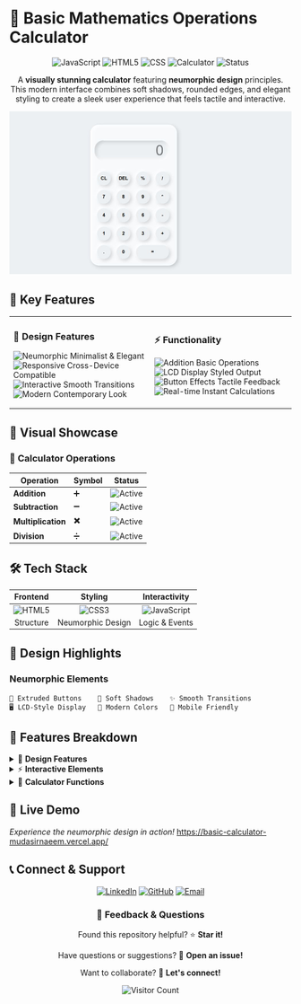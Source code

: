 # 🔢 Basic Mathematics Operations Calculator

<div align="center">
  
  ![JavaScript](https://img.shields.io/badge/JavaScript-0D6EFD?style=for-the-badge&logo=javascript&logoColor=white)
  ![HTML5](https://img.shields.io/badge/HTML5-E34F26?style=for-the-badge&logo=html5&logoColor=white)
  ![CSS](https://img.shields.io/badge/CSS-3B3B3B?style=for-the-badge&logo=html5&logoColor=white)
  ![Calculator](https://img.shields.io/badge/Calculator-FF6B6B?style=for-the-badge&logo=robot&logoColor=white)
  ![Status](https://img.shields.io/badge/Status-Completed-brightgreen?style=for-the-badge&logo=checkmark)
  
A **visually stunning calculator** featuring **neumorphic design** principles. This modern interface combines soft shadows, rounded edges, and elegant styling to create a sleek user experience that feels tactile and interactive.

</div>

<div align="center">

![Marks Details](https://github.com/MudasirNaeem1/HTML-CSS-JS-Basic-Calculator/blob/main/Calculator%20image.JPG)

</div>

## 🚀 Key Features

<table>
<tr>
<td width="50%">

### 🎯 **Design Features**
![Neumorphic](https://img.shields.io/badge/Neumorphic%20UI-FF6B6B?style=flat&logo=palette&logoColor=white) Minimalist & Elegant  
![Responsive](https://img.shields.io/badge/Responsive-4ECDC4?style=flat&logo=responsive&logoColor=white) Cross-Device Compatible  
![Interactive](https://img.shields.io/badge/Interactive-45B7D1?style=flat&logo=cursor&logoColor=white) Smooth Transitions  
![Modern](https://img.shields.io/badge/Modern-96CEB4?style=flat&logo=trending-up&logoColor=white) Contemporary Look  

</td>
<td width="50%">

### ⚡ **Functionality**
![Addition](https://img.shields.io/badge/Addition-FD79A8?style=flat&logo=plus&logoColor=white) Basic Operations  
![LCD Display](https://img.shields.io/badge/LCD%20Display-A29BFE?style=flat&logo=display&logoColor=white) Styled Output  
![Button Effects](https://img.shields.io/badge/Button%20Effects-FDCB6E?style=flat&logo=touch&logoColor=white) Tactile Feedback  
![Real-time](https://img.shields.io/badge/Real--time-00B894?style=flat&logo=zap&logoColor=white) Instant Calculations  

</td>
</tr>
</table>

## 🎨 Visual Showcase

<div align="left">

### 🔢 **Calculator Operations**

| Operation | Symbol | Status |
|-----------|--------|--------|
| **Addition** | ➕ | ![Active](https://img.shields.io/badge/Active-00D084?style=flat-square) |
| **Subtraction** | ➖ | ![Active](https://img.shields.io/badge/Active-00D084?style=flat-square) |
| **Multiplication** | ✖️ | ![Active](https://img.shields.io/badge/Active-00D084?style=flat-square) |
| **Division** | ➗ | ![Active](https://img.shields.io/badge/Active-00D084?style=flat-square) |

</div>

## 🛠️ Tech Stack

<div align="left">

| **Frontend** | **Styling** | **Interactivity** |
|:---:|:---:|:---:|
| ![HTML5](https://img.shields.io/badge/HTML5-E34F26?style=for-the-badge&logo=html5&logoColor=white) | ![CSS3](https://img.shields.io/badge/CSS3-1572B6?style=for-the-badge&logo=css3&logoColor=white) | ![JavaScript](https://img.shields.io/badge/JavaScript-3B3B3B?style=for-the-badge&logo=javascript&logoColor=white) |
| Structure | Neumorphic Design | Logic & Events |

</div>

## 🎯 Design Highlights

<div align="left">

### **Neumorphic Elements**

```
🔘 Extruded Buttons    💫 Soft Shadows    ✨ Smooth Transitions
🖥️ LCD-Style Display   🎨 Modern Colors   📱 Mobile Friendly
```

</div>

## 📱 Features Breakdown

<details>
<summary>🎨 <strong>Design Features</strong></summary>

- **Neumorphic UI**: Soft, extruded appearance with depth
- **Responsive Layout**: Works on desktop, tablet, and mobile
- **Modern Typography**: Clean, readable number display
- **Color Harmony**: Carefully selected color palette
- **Accessibility**: High contrast and clear visual hierarchy

</details>

<details>
<summary>⚡ <strong>Interactive Elements</strong></summary>

- **Button Hover Effects**: Visual feedback on interaction
- **Smooth Animations**: CSS transitions for fluid experience
- **Touch-Friendly**: Optimized for mobile touch interactions
- **Visual States**: Active, hover, and focus states
- **Error Handling**: Graceful handling of edge cases

</details>

<details>
<summary>🔢 <strong>Calculator Functions</strong></summary>

- **Basic Operations**: +, -, ×, ÷
- **Clear Function**: Reset calculations
- **Decimal Support**: Handle floating-point numbers
- **Real-time Display**: Instant visual feedback
- **Keyboard Support**: Use keyboard for input

</details>

</div>

## 🌟 Live Demo

<div align="left">

*Experience the neumorphic design in action!*
 https://basic-calculator-mudasirnaeem.vercel.app/

</div>

## 📞 Connect & Support

<div align="center">
  
  [![LinkedIn](https://img.shields.io/badge/LinkedIn-0077B5?style=for-the-badge&logo=linkedin&logoColor=white)](www.linkedin.com/in/mudasir-naeem-698679303)
  [![GitHub](https://img.shields.io/badge/GitHub-100000?style=for-the-badge&logo=github&logoColor=white)](https://github.com/MudasirNaeem1)
  [![Email](https://img.shields.io/badge/Email-D14836?style=for-the-badge&logo=gmail&logoColor=white)](mailto:mudasirnaeem000@gmail.com)

  ### 💬 **Feedback & Questions**
  
  Found this repository helpful? ⭐ **Star it!**
  
  Have questions or suggestions? 💭 **Open an issue!**
  
  Want to collaborate? 🤝 **Let's connect!**
  
![Visitor Count](https://visitor-badge.laobi.icu/badge?page_id=MudasirNaeem1.HTML-CSS-JS-Basic-Calculator)

</div>

